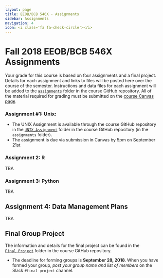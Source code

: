 ```yaml
---
layout: page
title: EEOB/BCB 546X - Assignments
sidebar: Assignments
navigation: 4
icon: <i class='fa fa-check-circle'></i> 
---
```


# Fall 2018 EEOB/BCB 546X Assignments

Your grade for this course is based on four assignments and a final project. Details for each assignment and links to files will be posted here over the course of the semester.
Instructions and data files for each assignment will be added to the [`assignments`](https://github.com/EEOB-BioData/BCB546X-Fall2018/tree/master/assignments) folder in the course
GitHub repository. 
All of the material required for grading must be submitted on the [course Canvas page](https://canvas.iastate.edu/courses/52516). 

### Assignment #1: Unix:
* The UNIX Assignment is available through the course GitHub repository in the [`UNIX_Assignment`](https://github.com/EEOB-BioData/BCB546X-Fall2018/tree/master/assignments/UNIX_Assignment) folder in the course GitHub repository (in the `assignments` folder).
* The assignment is due via submission in Canvas by 5pm on September 21st

### Assignment 2: R

TBA

### Assignment 3: Python

TBA

## Assignment 4: Data Management Plans

TBA

## Final Group Project

The information and details for the final project can be found in the [`Final_Project`](https://github.com/EEOB-BioData/BCB546X-Fall2018/tree/master/assignments/Final_Project) folder in the course GitHub repository.

* The deadline for forming groups is **September 28, 2018**. When you have formed your group, _post your group name and list of members_ on the Slack `#final-project` channel. 